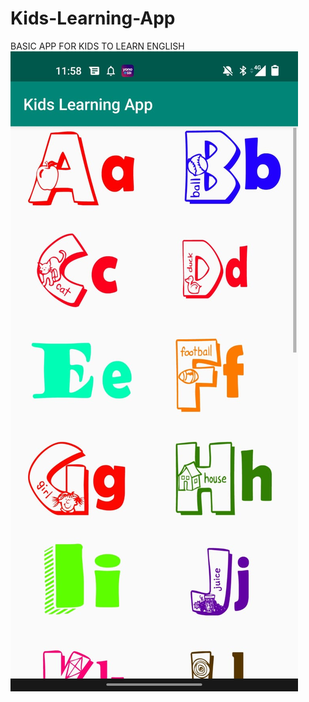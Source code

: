 # Kids-Learning-App
BASIC APP FOR KIDS TO LEARN ENGLISH
![alt text](https://github.com/abhishekjaiswal3158/Kids-Learning-App/blob/master/ALPHABET.jpeg?raw=true)
